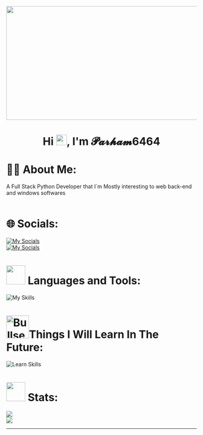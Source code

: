<img src="https://media4.giphy.com/media/v1.Y2lkPTc5MGI3NjExc3AzbHlobHZwYXNpZW5zam03cTcxN3lzMjAxNHQ2Y245b3ZxODU0cCZlcD12MV9pbnRlcm5hbF9naWZfYnlfaWQmY3Q9Zw/RbDKaczqWovIugyJmW/giphy.gif" width="1000" height="300"></img>

<h1 align="center">
   <a herf="https://github.com/MaMad4Ever"> Hi <img src="https://media.giphy.com/media/hvRJCLFzcasrR4ia7z/giphy.gif" width="28">, I'm 𝓟𝓪𝓻𝓱𝓪𝓶6464
 </h1>
    
# 👨‍💻 About Me:
A Full Stack Python Developer that I`m Mostly interesting to web back-end and windows softwares<br><br>

# 🌐 Socials:
[![My Socials](https://skillicons.dev/icons?i=discord,&theme=dark&perline=2)](https://discord.com/users/walkerofficial)<br>
[![My Socials](https://skillicons.dev/icons?i=gmail,&theme=dark&perline=2)](https://mail.google.com/mail/u/?authuser=asj646464@gmail.com)

# <img src="https://media2.giphy.com/media/QssGEmpkyEOhBCb7e1/giphy.gif?cid=ecf05e47a0n3gi1bfqntqmob8g9aid1oyj2wr3ds3mg700bl&rid=giphy.gif" height="50px"> Languages and Tools:

![My Skills](https://skillicons.dev/icons?i=cs,go,js,python,regex,django,nodejs,expressjs,jquery,npm,selenium,sqlite,html,css,git,mysql,wordpress,mongodb,postman,linux,kali,ubuntu,bash,vue,vite,tailwind,sklearn,supabase,qt,postgres,opencv,java,htmx,gradle,flutter,firebase,figma,docker,dart,c,cpp,alpinejs,&theme=dark)
# <img src="https://user-images.githubusercontent.com/74038190/216122069-5b8169d7-1d8e-4a13-b245-a8e4176c99f8.png" alt="Bullseye" width="60" />Things I Will Learn In The Future:
![Learn Skills](https://skillicons.dev/icons?i=fastapi&theme=dark)

# <img src="https://media.giphy.com/media/iY8CRBdQXODJSCERIr/giphy.gif" width="50"> Stats:
![](https://github-readme-stats.vercel.app/api?username=parham6464&theme=dark&hide_border=false&include_all_commits=true&count_private=true)<br/>
![](https://github-readme-stats.vercel.app/api/top-langs/?username=parham6464&theme=dark&hide_border=false&include_all_commits=true&count_private=true&layout=compact) <br/>


---

<!-- Ends -->
